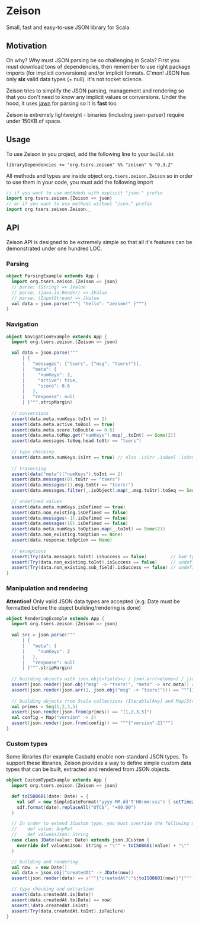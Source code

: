 # Zeison

Small, fast and easy-to-use JSON library for Scala.

## Motivation

Oh why? Why must JSON parsing be so challenging in Scala? First you must
download tons of dependencies, then remember to use right package imports (for
implicit conversions) and/or implicit formats. C'mon! JSON has only **six** 
valid data types (+ null). It's not rocket science.

Zeison tries to simplify the JSON parsing, management and rendering so that
you don't need to know any implicit values or conversions. Under the hood, it 
uses [jawn](https://github.com/non/jawn) for parsing so it is **fast** too.

Zeison is extremely lightweight - binaries (including jawn-parser) require under 
150KB of space.


## Usage

To use Zeison in you project, add the following line to your `build.sbt`

    libraryDependencies += "org.tsers.zeison" %% "zeison" % "0.3.2"

All methods and types are inside object `org.tsers.zeison.Zeison` so in order to
use them in your code, you must add the following import

```scala
// if you want to use methdods with explicit "json." prefix
import org.tsers.zeison.{Zeison => json}
// or if you want to use methods without "json." prefix
import org.tsers.zeison.Zeison._
```


## API

Zeison API is designed to be extremely simple so that all it's features can be
demonstrated under one hundred LOC.

### Parsing

```scala
object ParsingExample extends App {
  import org.tsers.zeison.{Zeison => json}
  // parse: (String) => JValue
  // parse: (java.io.Reader) => JValue
  // parse: (InputStream) => JValue
  val data = json.parse("""{ "hello": "zeison!" }""")
}
```

### Navigation

```scala
object NavigationExample extends App {
  import org.tsers.zeison.{Zeison => json}

  val data = json.parse("""
      | {
      |   "messages": ["tsers", {"msg": "tsers!"}],
      |   "meta": {
      |     "numKeys": 2,
      |     "active": true,
      |     "score": 0.6
      |   },
      |   "response": null
      | }""".stripMargin)
  
  // conversions
  assert(data.meta.numKeys.toInt == 2)
  assert(data.meta.active.toBool == true)
  assert(data.meta.score.toDouble == 0.6)
  assert(data.meta.toMap.get("numKeys").map(_.toInt) == Some(2))
  assert(data.messages.toSeq.head.toStr == "tsers")
  
  // type checking
  assert(data.meta.numKeys.isInt == true) // also .isStr .isBool .isDouble .isArray .isObject .isNull .isDefined
  
  // traversing
  assert(data("meta")("numKeys").toInt == 2)
  assert(data.messages(0).toStr == "tsers")
  assert(data.messages(1).msg.toStr == "tsers!")
  assert(data.messages.filter(_.isObject).map(_.msg.toStr).toSeq == Seq("tsers!"))
  
  // undefined values
  assert(data.meta.numKeys.isDefined == true)
  assert(data.non_existing.isDefined == false)
  assert(data.messages(-1).isDefined == false)
  assert(data.messages(10).isDefined == false)
  assert(data.meta.numKeys.toOption.map(_.toInt) == Some(2))
  assert(data.non_existing.toOption == None)
  assert(data.response.toOption == None)
  
  // exceptions
  assert(Try(data.messages.toInt).isSuccess == false)         // bad type cast
  assert(Try(data.non_existing.toInt).isSuccess == false)     // undefined has no value
  assert(Try(data.non_existing.sub_field).isSuccess == false) // undefined has no member x
}
```

### Manipulation and rendering

**Attention!** Only valid JSON data types are accepted (e.g. Date must be formatted before
the object building/rendering is done)

```scala
object RenderingExample extends App {
  import org.tsers.zeison.{Zeison => json}
  
  val src = json.parse("""
      | {
      |   "meta": {
      |     "numKeys": 2
      |   },
      |   "response": null
      | }""".stripMargin)
  
  // building objects with json.obj(<fields>) / json.arr(<elems>) / json.from(<any>)
  assert(json.render(json.obj("msg" -> "tsers!", "meta" -> src.meta)) == """{"msg":"tsers!","meta":{"numKeys":2}}""")
  assert(json.render(json.arr(1, json.obj("msg" -> "tsers!"))) == """[1,{"msg":"tsers!"}]""")
  
  // building objects from Scala collections (Iterable[Any] and Map[String, Any] supported)
  val primes = Seq(1,2,3,5)
  assert(json.render(json.from(primes)) == "[1,2,3,5]")
  val config = Map("version" -> 2)
  assert(json.render(json.from(config)) == """{"version":2}""")
}
```

### Custom types

Some libraries (for example Casbah) enable non-standard JSON types. To support 
these libraries, Zeison provides a way to define simple custom data types that 
can be built, extracted and rendered from JSON objects. 

```scala
object CustomTypeExample extends App {
  import org.tsers.zeison.{Zeison => json}

  def toISO8601(date: Date) = {
    val sdf = new SimpleDateFormat("yyyy-MM-dd'T'HH:mm:ssz") { setTimeZone(TimeZone.getTimeZone("UTC")) }
    sdf.format(date).replaceAll("UTC$", "+00:00")
  }

  // In order to extend JCustom type, you must override the following methods:
  //    def value: AnyRef
  //    def valueAsJson: String
  case class JDate(value: Date) extends json.JCustom {
    override def valueAsJson: String = "\"" + toISO8601(value) + "\""
  }

  // building and rendering
  val now  = new Date()
  val data = json.obj("createdAt" -> JDate(now))
  assert(json.render(data) == s"""{"createdAt":"${toISO8601(now)}"}""")

  // type checking and extraction
  assert(data.createdAt.is[Date])
  assert(data.createdAt.to[Date] == now)
  assert(!data.createdAt.isInt)
  assert(Try(data.createdAt.toInt).isFailure)
}
``` 
